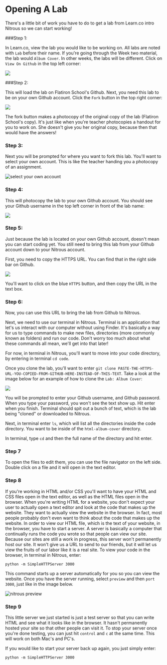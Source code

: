 # Opening A Lab

There's a little bit of work you have to do to get a lab from Learn.co intro Nitrous so we can start working!

###Step 1:

In Learn.co, view the lab you would like to be working on. All labs are noted with `Lab` before their name. If you're going through the Week two material, the lab would `Album Cover`. In other weeks, the labs will be different. Click on `View On Github` in the top left corner:

<img src="https://s3.amazonaws.com/after-school-assets/view-on-github.png">


###Step 2:

This will load the lab on Flatiron School's Github. Next, you need this lab to be on your own Github account. Click the `Fork` button in the top right corner:

<img src="https://s3.amazonaws.com/after-school-assets/lab-on-github.png">

The fork button makes a photocopy of the original copy of the lab (Flatiron School's copy). It's just like when you're teacher photocopies a handout for you to work on. She doesn't give you her original copy, because then that would have the answers! 

### Step 3:

Next you will be prompted for where you want to fork this lab. You'll want to select your own account. This is like the teacher handing you a photocopy of an assignment.

<img src="https://s3.amazonaws.com/after-school-assets/fork-to-account.png" alt="select your own account">


### Step 4:

This will photocopy the lab to your own Github account. You should see  your Github username in the top left corner in front of the lab name:

<img src="https://s3.amazonaws.com/after-school-assets/forked.png">

### Step 5:

Just because the lab is located on your own Github account, doesn't mean you can start coding yet. You still need to bring this lab from your Github account down to your Nitrous account. 

First, you need to copy the HTTPS URL. You can find that in the right side bar on Github. 

<img src="https://s3.amazonaws.com/after-school-assets/https-clone.png">

You'll want to click on the blue `HTTPS` button, and then copy the URL in the text box.


### Step 6:

Now, you can use this URL to bring the lab from Github to Nitrous.

Next, we need to use our terminal in Nitrous. Terminal is an application that let's us interact with our computer without using Finder. It's basically a way for us to type commands to make new files, directories (more commonly known as folders) and run our code. Don't worry too much about what these commands all mean, we'll get into that later!

For now, in terminal in Nitrous, you'll want to move into your code directory, by entering in terminal `cd code`.

Once you clone the lab, you'll want to enter `git clone PASTE-THE-HTTPS-URL-YOU-COPIED-FROM-GITHUB-HERE-INSTEAD-OF-THIS-TEXT`. Take a look at the image below for an example of how to clone the `Lab: Album Cover`:

<img src="https://s3.amazonaws.com/after-school-assets/git-clone.png">

You will be prompted to enter your Github username, and Github password. When you type your password, you won't see the text show up. Hit enter when you finish. Terminal should spit out a bunch of text, which is the lab being "cloned" or downloaded to Nitrous.

Next, in terminal enter `ls`, which will list all the directories inside the code directory. You want to be inside of the `html-album-cover` directory. 

In terminal, type `cd` and then the full name of the directory and hit enter.

### Step 7

To open the files to edit them, you can use the file navigator on the left side. Double click on a file and it will open in the text editor.

### Step 8

If you're working in HTML and/or CSS you'll want to have your HTML and CSS files open in the text editor, as well as the HTML files open in the browser. When you're writing HTML for a website, you don't expect your user to actually open a text editor and look at the code that makes up the website. They want to actually view the website in the browser. In fact, most people probably don't even want to think about the code that makes up the website. In order to view our HTML file, which is the text of your website, in the browser, you have to start a server. A server is basically a computer that continually runs the code you wrote so that people can view our site. Because our sites are still a work in progress, this server won't permanently host our site. It won't give us a URL to send to our friends, but it will let us view the fruits of our labor like it is a real site. To view your code in the browser, in terminal in Nitrous, enter:

```
python -m SimpleHTTPServer 3000
```

This command starts up a server automatically for you so you can view the website. Once you have the server running, select `preview` and then `port 3000`, just like in the image below.

<img src="https://s3.amazonaws.com/after-school-assets/nitrous-preview.png" alt="nitrous preview">

### Step 9

This little server we just started is just a test server so that you can write HTML and see what it looks like in the browser. It hasn't permanently hosted your site so that other people can visit it. To stop your server once you're done testing, you can just hit `control` and `c` at the same time. This will work on both Mac's and PC's. 

If you would like to start your server back up again, you just simply enter:

```
python -m SimpleHTTPServer 3000
``` 
